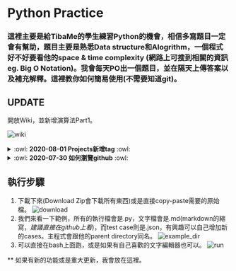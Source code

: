 # Python Practice

### 這裡主要是給TibaMe的學生練習Python的機會，相信多寫題目一定會有幫助，題目主要是熟悉Data structure和Alogrithm，一個程式好不好要看他的space & time complexity (網路上可搜到相關的資訊 eg. Big O Notation)。我會每天PO出一個題目，並在隔天上傳答案以及補充解釋。這裡教你如何簡易使用(不需要知道git)。

## UPDATE

開放Wiki，並新增演算法Part1。

![wiki](https://i.ibb.co/YL3PdDg/Screen-Shot-2020-08-03-at-4-00-32-AM.png)

<details>
  <summary>
    :owl: <b>2020-08-01 Projects新增tag</b> :owl:
   </summary>
  
在 Projects 中新增tag，之後能利用filter過濾想要的主題，顏色也會區分難易度。
```diff
+ 簡單 (easy)
! 中等 (medium)
- 進階 (Hard or above)
```
![project_tag](https://i.ibb.co/1MPVrqD/Screen-Shot-2020-08-01-at-12-48-41-AM.png)
</details>

<details>
  <summary>
    :owl: <b>2020-07-30 如何瀏覽github</b> :owl:
  </summary>
  
這裡介紹github瀏覽的基本功能：
![content](https://i.ibb.co/QH0XKyW/Screen-Shot-2020-07-30-at-10-56-06-AM.png)
1. _Issues_: 類似留言板，如果有任何不懂coding或是尋求詳解，可以在上面問。若是對系統方面有進一步改進的需求也可以開帖。Filters可以打關鍵字找到想要查詢的帖; Label也是進階搜帖用的，記得開帖時tag相關的label方便大家搜索; New Issue就是開新的討論。**對了！大家要創一個github帳號，並查看第一則留言**。
![issues](https://i.ibb.co/vj7qf3Z/Screen-Shot-2020-07-30-at-11-24-46-AM.png)
2. _Projects_: 上面會整理之後會做的題目，現在進行的以及做完的題目，也附有連結直接到問題所在的目錄。
![projects](https://i.ibb.co/rZQFpXN/Screen-Shot-2020-07-30-at-11-47-50-AM.png)
3. __wiki__: 這裡如同issues一樣是開放大家編輯的，大家整理出來的知識可以集中管理方便之後瀏覽，如果之後有需要對答案做補充的相關知識，我也會放在這裡。記得學Markdown語言(很簡單)，他能讓你做簡易的文字編輯及內嵌圖片等。
4. __Releases__: 這裡存放不同的版本，並且我會紀錄系統做了什麼修改，或是增加什麼文件。如果要瀏覽到之前版本請按下去，我每天會做一個Release標籤。
5. __Unwatching__: 如果創了帳號，可以follow我的"網站(repository)"，新增, 版本修改, 有人在issues上問了問題，都會收到通知。
</details>

## 執行步驟
1. 下載下來(Download Zip會下載所有東西)或是直接copy-paste需要的原始檔。
  ![download](https://i.ibb.co/m08GsKG/Screen-Shot-2020-07-29-at-3-01-07-PM.png)
2. 我們來看一下範例，所有的執行檔會是.py，文字檔會是.md(markdown的縮寫，*建議直接在github上看*)，而test case則是.json，有興趣可以自己增加新的cases。主程式會跟他的parent directory同名。
  ![example_dir](https://i.ibb.co/FB1N8J7/Screen-Shot-2020-07-29-at-3-35-15-PM.png)
3. 可以直接在bash上面跑，或是如果有自己喜歡的文字編輯器也可以。
  ![run](https://i.ibb.co/3vhRnJX/Screen-Shot-2020-07-29-at-3-51-45-PM.png)

** 如果有新的功能或是重大更新，我會放在這裡。
